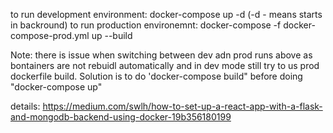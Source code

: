 to run development environment: docker-compose up -d (-d - means starts in backround)
to run production environemnt: docker-compose -f docker-compose-prod.yml up --build

Note: there is issue when switching between dev adn prod runs above as bontainers are not rebuidl automatically and in dev mode still try to us prod dockerfile build. Solution is to do 'docker-compose build" before doing "docker-compose up"

details: https://medium.com/swlh/how-to-set-up-a-react-app-with-a-flask-and-mongodb-backend-using-docker-19b356180199